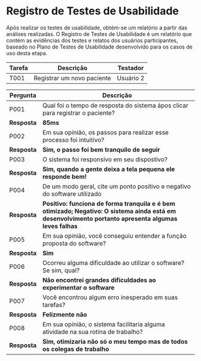 # Registro de Testes de Usabilidade

Após realizar os testes de usabilidade, obtém-se um relatório a partir das análises realizadas. O Registro de Testes de Usabilidade é um relatório que contém as evidências dos testes e relatos dos usuários participantes, baseado no Plano de Testes de Usabilidade desenvolvido para os casos de uso desta etapa.

|  Tarefa  | Descrição  | Testador|
| ------------ | ------------ | ------------ |
|  T001 | Registrar um novo paciente  | Usuário 2 |

|  Pergunta  | Descrição  |
| ------------ | ------------ |
|  P001 | Qual foi o tempo de resposta do sistema ápos clicar para registrar o paciente? |
|**Resposta**| **85ms**
|  P002 | Em sua opinião, os passos para realizar esse processo foi intuitivo? |
|**Resposta**| **Sim, o passo foi bem tranquilo de seguir**|
|  P003 | O sistema foi responsivo em seu dispostivo? |
|**Resposta**| **Sim, quando a gente deixa a tela pequena ele responde bem!**
|  P004 | De um modo geral, cite um ponto positivo e negativo do software utilizado |
|**Resposta**| **Positivo: funciona de forma tranquila e é bem otimizado; Negativo: O sistema ainda está em desenvolvimento portanto apresenta algumas leves falhas**
|  P005 | Em sua opinião, você conseguiu entender a função proposta do software? |
|**Resposta**| **Sim**
|  P006 | Ocorreu alguma dificuldade ao utilizar o software? Se sim, qual? |
|**Resposta**| **Não encontrei grandes dificuldades ao experimentar o software**
|  P007 | Você encontrou algum erro inesperado em suas tarefas? |
|**Resposta**| **Felizmente não**
|  P008 | Em sua opinião, o sistema facilitaria alguma atividade na sua rotina de trabalho? |
|**Resposta**| **Sim, otimizaria não só o meu tempo mas de todos os colegas de trabalho**
